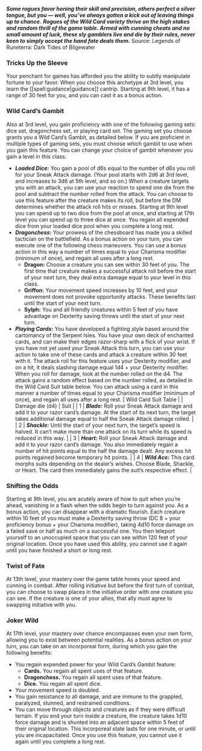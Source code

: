 ***Some rogues favor honing their skill and precision, others perfect a silver tongue, but you — well, you’ve always gotten a kick out of leaving things up to chance.***
***Rogues of the Wild Card variety thrive on the high stakes and random thrill of the game table. Armed with cunning cheats and no small amount of luck, these sly gamblers live and die by their rules, never keen to simply accept the hand fate deals them.***
Source: Legends of Runeterra: Dark Tides of Bilgewater
### Tricks Up the Sleeve
Your penchant for games has afforded you the ability to subtly manipulate fortune to your favor. When you choose this archetype at 3rd level, you learn the [[spell:guidance|guidance]] cantrip. Starting at 9th level, it has a range of 30 feet for you, and you can cast it as a bonus action.
### Wild Card’s Gambit
Also at 3rd level, you gain proficiency with one of the following gaming sets: dice set, dragonchess set, or playing card set.
The gaming set you choose grants you a Wild Card’s Gambit, as detailed below. If you are proficient in multiple types of gaming sets, you must choose which gambit to use when you gain this feature. You can change your choice of gambit whenever you gain a level in this class.
* ***Loaded Dice:*** You gain a pool of d6s equal to the number of d6s you roll for your Sneak Attack damage. (Your pool starts with 2d6 at 3rd level, and increases to 3d6 at 5th level, and so on.) When a creature targets you with an attack, you can use your reaction to spend one die from the pool and subtract the number rolled from the attack. You can choose to use this feature after the creature makes its roll, but before the DM determines whether the attack roll hits or misses. Starting at 9th level you can spend up to two dice from the pool at once, and starting at 17th level you can spend up to three dice at once. You regain all expended dice from your loaded dice pool when you complete a long rest.
* ***Dragonchess:*** Your prowess of the chessboard has made you a skilled tactician on the battlefield. As a bonus action on your turn, you can execute one of the following chess maneuvers. You can use a bonus action in this way a number of times equal to your Charisma modifier (minimum of once), and regain all uses after a long rest.
	+ **Dragon:** Choose a creature you can see within 30 feet of you. The first time that creature makes a successful attack roll before the start of your next turn, they deal extra damage equal to your level in this class.
	+ **Griffon:** Your movement speed increases by 10 feet, and your movement does not provoke opportunity attacks. These benefits last until the start of your next turn.
	+ **Sylph:** You and all friendly creatures within 5 feet of you have advantage on Dexterity saving throws until the start of your next turn.
* ***Playing Cards:*** You have developed a fighting style based around the cartomancy of the Serpent Isles. You have your own deck of enchanted cards, and can make their edges razor-sharp with a flick of your wrist. If you have not yet used your Sneak Attack this turn, you can use your action to take one of these cards and attack a creature within 30 feet with it. The attack roll for this feature uses your Dexterity modifier, and on a hit, it deals slashing damage equal 1d4 + your Dexterity modifier. When you roll for damage, look at the number rolled on the d4. The attack gains a random effect based on the number rolled, as detailed in the Wild Card Suit table below. You can attack using a card in this manner a number of times equal to your Charisma modifier (minimum of once), and regain all uses after a long rest.
| Wild Card Suit Table |
| Damage die (d4) | Suit |
| 1 | ***Blade:*** Roll your Sneak Attack damage and add it to your razor card’s damage. At the start of its next turn, the target takes additional damage equal to half the Sneak Attack damage rolled. |
| 2 | ***Shackle:*** Until the start of your next turn, the target’s speed is halved. It can’t make more than one attack on its turn while its speed is reduced in this way. |
| 3 | ***Heart:*** Roll your Sneak Attack damage and add it to your razor card’s damage. You also immediately regain a number of hit points equal to the half the damage dealt. Any excess hit points regained become temporary hit points. |
| 4 | ***Wild Ace:*** This card morphs suits depending on the dealer’s wishes. Choose Blade, Shackle, or Heart. The card then immediately gains the suit’s respective effect. |
### Shifting the Odds
Starting at 9th level, you are acutely aware of how to quit when you’re ahead, vanishing in a flash when the odds begin to turn against you. As a bonus action, you can disappear with a dramatic flourish. Each creature within 10 feet of you must make a Dexterity saving throw (DC 8 + your proficiency bonus + your Charisma modifier), taking 4d10 force damage on a failed save or half as much on a successful one.
You then teleport yourself to an unoccupied space that you can see within 120 feet of your original location. Once you have used this ability, you cannot use it again until you have finished a short or long rest.
### Twist of Fate
At 13th level, your mastery over the game table hones your speed and cunning in combat. After rolling initiative but before the first turn of combat, you can choose to swap places in the initiative order with one creature you can see. If the creature is one of your allies, that ally must agree to swapping initiative with you.
### Joker Wild
At 17th level, your mastery over chance encompasses even your own form, allowing you to exist between potential realities. As a bonus action on your turn, you can take on an incorporeal form, during which you gain the following benefits:
* You regain expended power for your Wild Card’s Gambit feature:
	+ **Cards.** You regain all spent uses of that feature.
	+ **Dragonchess.** You regain all spent uses of that feature.
	+ **Dice.** You regain all spent dice.
* Your movement speed is doubled.
* You gain resistance to all damage, and are immune to the grappled, paralyzed, stunned, and restrained conditions.
* You can move through objects and creatures as if they were difficult terrain. If you end your turn inside a creature, the creature takes 1d10 force damage and is shunted into an adjacent space within 5 feet of their original location.
This incorporeal state lasts for one minute, or until you are incapacitated. Once you use this feature, you cannot use it again until you complete a long rest.